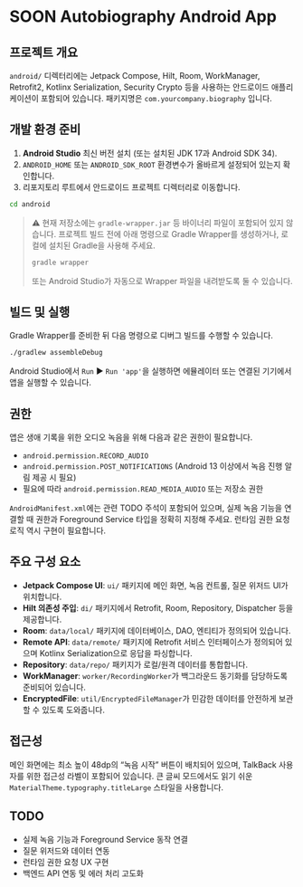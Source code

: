 # SOON Autobiography Android App

## 프로젝트 개요

`android/` 디렉터리에는 Jetpack Compose, Hilt, Room, WorkManager, Retrofit2, Kotlinx Serialization, Security Crypto 등을 사용하는 안드로이드 애플리케이션이 포함되어 있습니다. 패키지명은 `com.yourcompany.biography` 입니다.

## 개발 환경 준비

1. **Android Studio** 최신 버전 설치 (또는 설치된 JDK 17과 Android SDK 34).
2. `ANDROID_HOME` 또는 `ANDROID_SDK_ROOT` 환경변수가 올바르게 설정되어 있는지 확인합니다.
3. 리포지토리 루트에서 안드로이드 프로젝트 디렉터리로 이동합니다.

```bash
cd android
```

> ⚠️ 현재 저장소에는 `gradle-wrapper.jar` 등 바이너리 파일이 포함되어 있지 않습니다. 프로젝트 빌드 전에 아래 명령으로 Gradle Wrapper를 생성하거나, 로컬에 설치된 Gradle을 사용해 주세요.
>
> ```bash
> gradle wrapper
> ```
>
> 또는 Android Studio가 자동으로 Wrapper 파일을 내려받도록 둘 수 있습니다.

## 빌드 및 실행

Gradle Wrapper를 준비한 뒤 다음 명령으로 디버그 빌드를 수행할 수 있습니다.

```bash
./gradlew assembleDebug
```

Android Studio에서 `Run` ▶︎ `Run 'app'`을 실행하면 에뮬레이터 또는 연결된 기기에서 앱을 실행할 수 있습니다.

## 권한

앱은 생애 기록을 위한 오디오 녹음을 위해 다음과 같은 권한이 필요합니다.

- `android.permission.RECORD_AUDIO`
- `android.permission.POST_NOTIFICATIONS` (Android 13 이상에서 녹음 진행 알림 제공 시 필요)
- 필요에 따라 `android.permission.READ_MEDIA_AUDIO` 또는 저장소 권한

`AndroidManifest.xml`에는 관련 TODO 주석이 포함되어 있으며, 실제 녹음 기능을 연결할 때 권한과 Foreground Service 타입을 정확히 지정해 주세요. 런타임 권한 요청 로직 역시 구현이 필요합니다.

## 주요 구성 요소

- **Jetpack Compose UI**: `ui/` 패키지에 메인 화면, 녹음 컨트롤, 질문 위저드 UI가 위치합니다.
- **Hilt 의존성 주입**: `di/` 패키지에서 Retrofit, Room, Repository, Dispatcher 등을 제공합니다.
- **Room**: `data/local/` 패키지에 데이터베이스, DAO, 엔티티가 정의되어 있습니다.
- **Remote API**: `data/remote/` 패키지에 Retrofit 서비스 인터페이스가 정의되어 있으며 Kotlinx Serialization으로 응답을 파싱합니다.
- **Repository**: `data/repo/` 패키지가 로컬/원격 데이터를 통합합니다.
- **WorkManager**: `worker/RecordingWorker`가 백그라운드 동기화를 담당하도록 준비되어 있습니다.
- **EncryptedFile**: `util/EncryptedFileManager`가 민감한 데이터를 안전하게 보관할 수 있도록 도와줍니다.

## 접근성

메인 화면에는 최소 높이 48dp의 “녹음 시작” 버튼이 배치되어 있으며, TalkBack 사용자를 위한 접근성 라벨이 포함되어 있습니다. 큰 글씨 모드에서도 읽기 쉬운 `MaterialTheme.typography.titleLarge` 스타일을 사용합니다.

## TODO

- 실제 녹음 기능과 Foreground Service 동작 연결
- 질문 위저드와 데이터 연동
- 런타임 권한 요청 UX 구현
- 백엔드 API 연동 및 에러 처리 고도화

